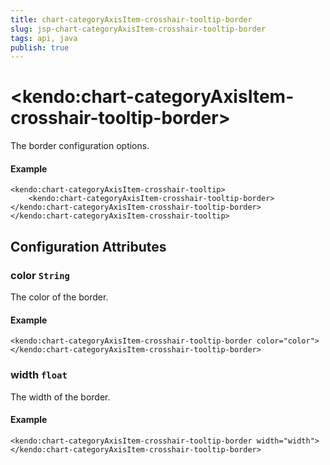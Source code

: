 ```yaml
---
title: chart-categoryAxisItem-crosshair-tooltip-border
slug: jsp-chart-categoryAxisItem-crosshair-tooltip-border
tags: api, java
publish: true
---
```


# \<kendo:chart-categoryAxisItem-crosshair-tooltip-border\>

The border configuration options.

#### Example
    <kendo:chart-categoryAxisItem-crosshair-tooltip>
        <kendo:chart-categoryAxisItem-crosshair-tooltip-border></kendo:chart-categoryAxisItem-crosshair-tooltip-border>
    </kendo:chart-categoryAxisItem-crosshair-tooltip>

## Configuration Attributes

### color `String`

The color of the border.

#### Example
    <kendo:chart-categoryAxisItem-crosshair-tooltip-border color="color">
    </kendo:chart-categoryAxisItem-crosshair-tooltip-border>

### width `float`

The width of the border.

#### Example
    <kendo:chart-categoryAxisItem-crosshair-tooltip-border width="width">
    </kendo:chart-categoryAxisItem-crosshair-tooltip-border>

